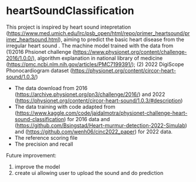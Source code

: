 # heartSoundClassification

This project is inspired by heart sound intepretation (https://www.med.umich.edu/lrc/psb_open/html/repo/primer_heartsound/primer_heartsound.html), aiming to predict the basic heart disease from the irregular heart sound . The machine model trained with the data from (1)2016 Phsionet challenge (https://www.physionet.org/content/challenge-2016/1.0.0/), algorithm explanation in national library of medicine (https://pmc.ncbi.nlm.nih.gov/articles/PMC7199391/); (2) 2022 DigiScope Phonocardiogram dataset (https://physionet.org/content/circor-heart-sound/1.0.3/)

* The data download from 2016 (https://archive.physionet.org/pn3/challenge/2016/) and 2022 (https://physionet.org/content/circor-heart-sound/1.0.3/#description)
* The data training with code adapted from (https://www.kaggle.com/code/jaidalmotra/physionet-challenge-heart-sound-classification) for 2016 data and (https://github.com/Bsingstad/Heart-murmur-detection-2022-Simulab) and (https://github.com/wenh06/cinc2022_paper) for 2022 data.
* The reference scoring file
* The precision and recall

Future improvement:

1) improve the model
2) create ui allowing user to upload the sound and do prediction
